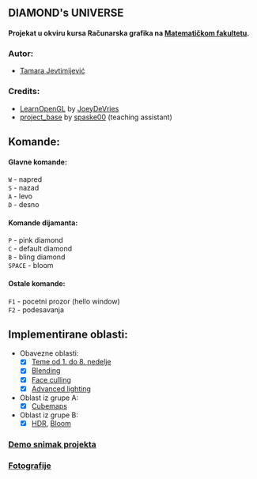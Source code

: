 ## DIAMOND's UNIVERSE

#### Projekat u okviru kursa Računarska grafika na [Matematičkom fakultetu](http://www.matf.bg.ac.rs/).

### Autor:
- [Tamara Jevtimijević](https://github.com/tamaricajev) <br>

### Credits:
- [LearnOpenGL](https://github.com/JoeyDeVries/LearnOpenGL) by
    [JoeyDeVries](https://github.com/JoeyDeVries/)
- [project_base](https://github.com/matf-racunarska-grafika/project_base/) by
    [spaske00](https://github.com/spaske00) (teaching assistant)

## Komande:
#### Glavne komande:
`W` - napred <br>
`S` - nazad <br>
`A` - levo <br>
`D` - desno <br>
#### Komande dijamanta:<br>
`P` - pink diamond <br>
`C` - default diamond <br>
`B` - bling diamond <br>
`SPACE` - bloom <br>
#### Ostale komande:
`F1` - pocetni prozor (hello window) <br>
`F2` - podesavanja 

## Implementirane oblasti:
- Obavezne oblasti:
   - [x] [Teme od 1. do 8. nedelje](https://matf-racunarska-grafika.github.io/materijali/) 
   - [x] [Blending](https://learnopengl.com/Advanced-OpenGL/Blending)
   - [x] [Face culling](https://learnopengl.com/Advanced-OpenGL/Face-culling)
   - [x] [Advanced lighting](https://learnopengl.com/Advanced-Lighting/Advanced-Lighting) <br>
- Oblast iz grupe A: <br> 
   - [x] [Cubemaps](https://learnopengl.com/Advanced-OpenGL/Cubemaps) <br>
- Oblast iz grupe B: <br>
   - [x] [HDR](https://learnopengl.com/Advanced-Lighting/HDR), [Bloom](https://learnopengl.com/Advanced-Lighting/Bloom)

### [Demo snimak projekta](https://www.youtube.com/watch?v=UaJ7fCLRDBA)

### [Fotografije](https://github.com/tamaricajev/Diamond-Universe/tree/main/fotografije)

